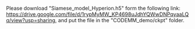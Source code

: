 Please download "Siamese_model_Hyperion.h5" form the following link: 
<https://drive.google.com/file/d/1rypMyMW_KP4698uJdhYQWwDNPqyaaLQq/view?usp=sharing>, 
and put the file in the "CODEMM_demo/ckpt" folder.
